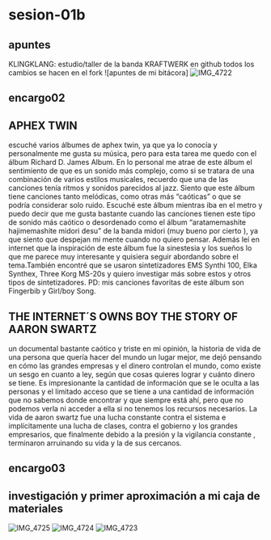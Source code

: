 # sesion-01b

## apuntes

KLINGKLANG: estudio/taller de la banda KRAFTWERK
en github todos los cambios se hacen en el fork
![apuntes de mi bitácora]
![IMG_4722](https://github.com/user-attachments/assets/5ba79fc6-87a2-4e97-ad16-6708b2a246a3)

## encargo02

## APHEX TWIN

escuché varios álbumes de aphex twin, ya que ya lo conocía y personalmente me gusta su música, pero para esta tarea me quedo con el álbum Richard D. James Album. En lo personal me atrae de este álbum el sentimiento de que es un sonido más complejo, como si se tratara de una combinación de varios estilos musicales, recuerdo que una de las canciones tenía ritmos y sonidos parecidos al jazz. Siento que este álbum tiene canciones tanto melódicas, como otras más “caóticas” o que se podría considerar solo ruido. Escuché este álbum mientras iba en el metro y puedo decir que me gusta bastante cuando las canciones tienen este tipo de sonido más caótico o desordenado como el álbum “aratamemashite hajimemashite midori desu” de la banda midori (muy bueno por cierto ), ya que siento que despejan mi mente cuando no quiero pensar. Además leí en internet que la inspiración de este álbum fue la sinestesia y los sueños lo que me parece muy interesante y quisiera seguir abordando sobre el tema.También encontré que se usaron sintetizadores EMS Synthi 100, Elka Synthex, Three Korg MS-20s y quiero investigar más sobre estos y otros tipos de sintetizadores.  PD: mis canciones favoritas de este álbum son Fingerbib y Girl/boy Song.

## THE INTERNET´S OWNS BOY THE STORY OF AARON SWARTZ

un documental bastante caótico y triste en mi opinión, la historia de vida de una persona que quería hacer del mundo un lugar mejor, me dejó pensando en cómo las grandes empresas y el dinero controlan el mundo, como existe un sesgo en cuanto a ley, según que cosas quieres lograr y cuánto dinero se tiene. Es impresionante la cantidad de información que se le oculta a las personas y el limitado acceso que se tiene a una cantidad de información que no sabemos donde encontrar y que siempre está ahí, pero que no podemos verla ni acceder a ella si no tenemos los recursos necesarios. La vida de aaron swartz fue una lucha constante contra el sistema e implícitamente una lucha de clases, contra el gobierno y los grandes empresarios, que finalmente debido a la presión y la vigilancia constante , terminaron arruinando su vida y la de sus cercanos.

## encargo03

## investigación y primer aproximación a mi caja de materiales

![IMG_4725](https://github.com/user-attachments/assets/a9530ae0-d019-4ece-931e-173ddf9d18ba)
![IMG_4724](https://github.com/user-attachments/assets/5ae743c6-b8ee-4c97-9213-a06ed3d12136)
![IMG_4723](https://github.com/user-attachments/assets/485e5011-0398-4527-9000-39a95bd02b04)
